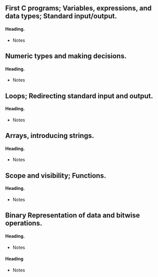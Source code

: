 ## First C programs; Variables, expressions, and data types; Standard input/output.

#### Heading.
- Notes

## Numeric types and making decisions.
#### Heading.
- Notes


## Loops; Redirecting standard input and output.
#### Heading.
- Notes


## Arrays, introducing strings.
#### Heading.
- Notes


## Scope and visibility; Functions.
#### Heading.
- Notes


## Binary Representation of data and bitwise operations.
#### Heading.
- Notes


#### Heading
- Notes
